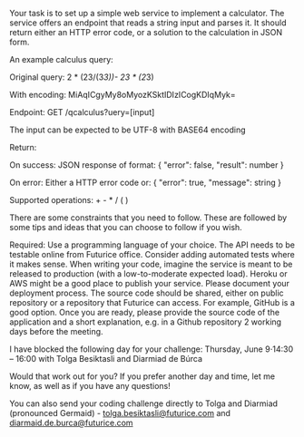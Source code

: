 Your task is to set up a simple web service to implement a calculator.
The service offers an endpoint that reads a string input and parses it.
It should return either an HTTP error code, or a solution to the calculation in JSON form.

An example calculus query:

Original query: 2 * (23/(3*3))- 23 * (2*3)

With encoding: MiAqICgyMy8oMyozKSktIDIzICogKDIqMyk=

<!-- API Description -->

Endpoint: GET /qcalculus?uery=[input]

The input can be expected to be UTF-8 with BASE64 encoding

Return:

On success: JSON response of format: { "error": false, "result": number }

On error: Either a HTTP error code or: { "error": true, "message": string }

Supported operations: + - * / ( )

<!-- Technical constraints -->

There are some constraints that you need to follow.
These are followed by some tips and ideas that you can choose to follow if you wish.

Required:
Use a programming language of your choice.
The API needs to be testable online from Futurice office.
Consider adding automated tests where it makes sense.
When writing your code, imagine the service is meant to be released to production (with a low-to-moderate expected load).
Heroku or AWS might be a good place to publish your service. Please document your deployment process.
The source code should be shared, either on public repository or a repository that Futurice can access. For example, GitHub is a good option.
Once you are ready, please provide the source code of the application and a short explanation, e.g. in a Github repository 2 working days before the meeting.

I have blocked the following day for your challenge: 
Thursday, June 9⋅14:30 – 16:00 with Tolga Besiktasli and Diarmiad de Búrca

Would that work out for you? If you prefer another day and time, let me know, as well as if you have any questions! 

You can also send your coding challenge directly to Tolga and Diarmiad (pronounced Germaid) - tolga.besiktasli@futurice.com and diarmaid.de.burca@futurice.com